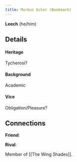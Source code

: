 ```yaml
---
title: Markus Euler (Bookmark)
---
```


**Leech** (he/him)

## Details
#### Heritage
Tycherosi?

#### Background 
Academic

#### Vice 
Obligation/Pleasure?

## Connections

**Friend**:

**Rival**:

Member of [[The Wing Shades]].
